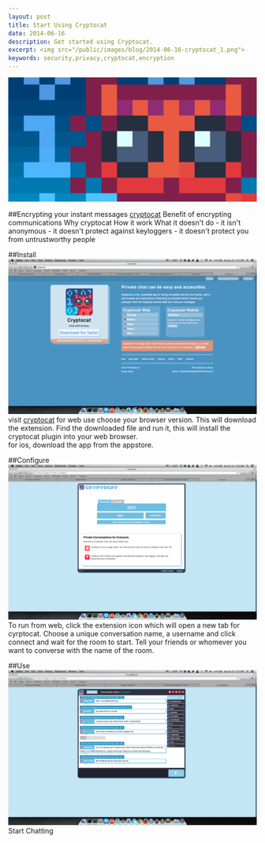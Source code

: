 ```yaml
---
layout: post
title: Start Using Cryptocat
date: 2014-06-16
description: Get started using Cryptocat.
excerpt: <img src="/public/images/blog/2014-06-16-cryptocat_1.png">
keywords: security,privacy,cryptocat,encryption
---
```



![cryptocat](/public/images/blog/2014-06-16-cryptocat_1.png "cryptocat")

##Encrypting your instant messages
[cryptocat](https://crypto.cat/)
Benefit of encrypting communications
Why cryptocat
How it work
What it doesn't do
	- it isn't anonymous
	- it doesn't protect against keyloggers
	- it doesn't protect you from untrustworthy people

##Install
![cryptocat](/public/images/blog/2014-06-16-cryptocat_2.png "cryptocat")
visit [cryptocat](https://crypto.cat/) 
for web use choose your browser version.  This will download the extension.  Find the downloaded file and run it, this will install the cryptocat plugin into your web browser.  
for ios, download the app from the appstore.

##Configure
![cryptocat](/public/images/blog/2014-06-16-cryptocat_3.png "cryptocat")
To run from web, click the extension icon which will open a new tab for cyrptocat.
Choose a unique conversation name, a username and click connect and wait for the room to start.
Tell your friends or whomever you want to converse with the name of the room.

##Use
![cryptocat](/public/images/blog/2014-06-16-cryptocat_4.png "cryptocat")
Start Chatting